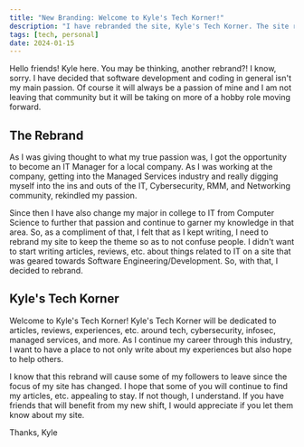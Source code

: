 ```yaml
---
title: "New Branding: Welcome to Kyle's Tech Korner!"
description: "I have rebranded the site, Kyle's Tech Korner. The site rebrand will closely align with what I am doing in my career and my what I will be doing in the future. So kick back, grab a cup of coffee, and let's learn about tech!"
tags: [tech, personal]
date: 2024-01-15
---
```


Hello friends! Kyle here. You may be thinking, another rebrand?! I know, sorry. I have decided that software development and coding in general isn't my main passion. Of course it will always be a passion of mine and I am not leaving that community but it will be taking on more of a hobby role moving forward.

## The Rebrand

As I was giving thought to what my true passion was, I got the opportunity to become an IT Manager for a local company. As I was working at the company, getting into the Managed Services industry and really digging myself into the ins and outs of the IT, Cybersecurity, RMM, and Networking community, rekindled my passion.

Since then I have also change my major in college to IT from Computer Science to further that passion and continue to garner my knowledge in that area. So, as a compliment of that, I felt that as I kept writing, I need to rebrand my site to keep the theme so as to not confuse people. I didn't want to start writing articles, reviews, etc. about things related to IT on a site that was geared towards Software Engineering/Development. So, with that, I decided to rebrand.

## Kyle's Tech Korner

Welcome to Kyle's Tech Korner! Kyle's Tech Korner will be dedicated to articles, reviews, experiences, etc. around tech, cybersecurity, infosec, managed services, and more. As I continue my career through this industry, I want to have a place to not only write about my experiences but also hope to help others.

I know that this rebrand will cause some of my followers to leave since the focus of my site has changed. I hope that some of you will continue to find my articles, etc. appealing to stay. If not though, I understand. If you have friends that will benefit from my new shift, I would appreciate if you let them know about my site.

Thanks, Kyle